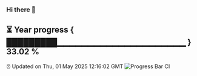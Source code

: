### Hi there 👋
⏳ Year progress { █████████▁▁▁▁▁▁▁▁▁▁▁▁▁▁▁▁▁▁▁▁▁ } 33.02 %
---
⏰ Updated on Thu, 01 May 2025 12:16:02 GMT
![Progress Bar CI](https://github.com/Moyi321/Moyi321/workflows/Progress%20Bar%20CI/badge.svg)
